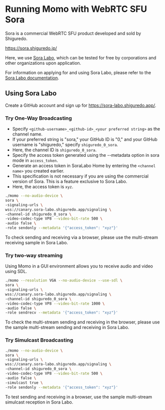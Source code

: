 # Running Momo with WebRTC SFU Sora

Sora is a commercial WebRTC SFU product developed and sold by Shiguredo.

<https://sora.shiguredo.jp/>

Here, we use [Sora Labo](https://sora-labo.shiguredo.app/), which can be tested for free by corporations and other organizations upon application.

For information on applying for and using Sora Labo, please refer to the [Sora Labo documentation](https://github.com/shiguredo/sora-labo-doc).

## Using Sora Labo

Create a GitHub account and sign up for <https://sora-labo.shiguredo.app/>.

### Try One-Way Broadcasting

- Specify `<github-username>_<github-id>_<your preferred string>` as the channel name.
- If your preferred string is "sora," your GitHub ID is "0," and your GitHub username is "shiguredo," specify `shiguredo_0_sora`.
- Here, the channel ID is `shiguredo_0_sora`.
- Specify the access token generated using the --metadata option in sora mode in `access_token`.
- Generate an access token in SoraLabo Home by entering the `<channel name>` you created earlier.
- This specification is not necessary if you are using the commercial version of Sora. This is a feature exclusive to Sora Labo.
- Here, the access token is `xyz`.

```bash
./momo --no-audio-device \
sora \
-signaling-urls \
wss://canary.sora-labo.shiguredo.app/signaling \
-channel-id shiguredo_0_sora \
-video-codec-type VP8 --video-bit-rate 500 \
-audio false \
-role sendonly --metadata '{"access_token": "xyz"}'
```

To check sending and receiving via a browser, please use the multi-stream receiving sample in Sora Labo.

### Try two-way streaming

Using Momo in a GUI environment allows you to receive audio and video using SDL.

```bash
./momo --resolution VGA --no-audio-device --use-sdl \
sora \
-signaling-urls \
wss://canary.sora-labo.shiguredo.app/signaling \
-channel-id shiguredo_0_sora \
-video-codec-type VP8 --video-bit-rate 1000 \
-audio false \
-role sendrecv --metadata '{"access_token": "xyz"}'
```

To check the multi-stream sending and receiving in the browser, please use the sample multi-stream sending and receiving in Sora Labo.

### Try Simulcast Broadcasting

```bash
./momo --no-audio-device \
sora \
-signaling-urls \
wss://canary.sora-labo.shiguredo.app/signaling \
-channel-id shiguredo_0_sora \
-video-codec-type VP8 --video-bit-rate 500 \
-audio false \
-simulcast true \
-role sendonly --metadata '{"access_token": "xyz"}'
```

To test sending and receiving in a browser, use the sample multi-stream simulcast reception in Sora Labo.